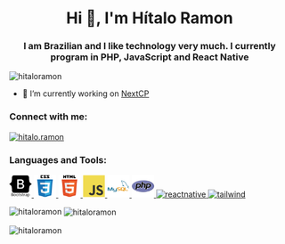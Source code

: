 <h1 align="center">Hi 👋, I'm Hítalo Ramon</h1>
<h3 align="center">I am Brazilian and I like technology very much. I currently program in PHP, JavaScript and React Native</h3>

<p align="left"> <img src="https://komarev.com/ghpvc/?username=hitaloramon&label=Profile%20views&color=0e75b6&style=flat" alt="hitaloramon" /> </p>

- 🔭 I’m currently working on [NextCP](https://github.com/hitaloramon/nextcp)

<h3 align="left">Connect with me:</h3>
<p align="left">
<a href="https://instagram.com/hitaloramonfn" target="blank"><img align="center" src="https://raw.githubusercontent.com/rahuldkjain/github-profile-readme-generator/master/src/images/icons/Social/instagram.svg" alt="hitalo.ramon" height="30" width="40" /></a>
</p>

<h3 align="left">Languages and Tools:</h3>
<p align="left"> <a href="https://getbootstrap.com" target="_blank" rel="noreferrer"> <img src="https://raw.githubusercontent.com/devicons/devicon/master/icons/bootstrap/bootstrap-plain-wordmark.svg" alt="bootstrap" width="40" height="40"/> </a> <a href="https://www.w3schools.com/css/" target="_blank" rel="noreferrer"> <img src="https://raw.githubusercontent.com/devicons/devicon/master/icons/css3/css3-original-wordmark.svg" alt="css3" width="40" height="40"/> </a> <a href="https://www.w3.org/html/" target="_blank" rel="noreferrer"> <img src="https://raw.githubusercontent.com/devicons/devicon/master/icons/html5/html5-original-wordmark.svg" alt="html5" width="40" height="40"/> </a> <a href="https://developer.mozilla.org/en-US/docs/Web/JavaScript" target="_blank" rel="noreferrer"> <img src="https://raw.githubusercontent.com/devicons/devicon/master/icons/javascript/javascript-original.svg" alt="javascript" width="40" height="40"/> </a> <a href="https://www.mysql.com/" target="_blank" rel="noreferrer"> <img src="https://raw.githubusercontent.com/devicons/devicon/master/icons/mysql/mysql-original-wordmark.svg" alt="mysql" width="40" height="40"/> </a> <a href="https://www.php.net" target="_blank" rel="noreferrer"> <img src="https://raw.githubusercontent.com/devicons/devicon/master/icons/php/php-original.svg" alt="php" width="40" height="40"/> </a> <a href="https://reactnative.dev/" target="_blank" rel="noreferrer"> <img src="https://reactnative.dev/img/header_logo.svg" alt="reactnative" width="40" height="40"/> </a> <a href="https://tailwindcss.com/" target="_blank" rel="noreferrer"> <img src="https://www.vectorlogo.zone/logos/tailwindcss/tailwindcss-icon.svg" alt="tailwind" width="40" height="40"/> </a>  </p>

<p><img align="left" src="https://github-readme-stats.vercel.app/api/top-langs?username=hitaloramon&show_icons=true&locale=en&layout=compact" alt="hitaloramon" /></p>

<p>&nbsp;<img align="center" src="https://github-readme-stats.vercel.app/api?username=hitaloramon&show_icons=true&locale=en" alt="hitaloramon" /></p>

<p><img align="center" src="https://github-readme-streak-stats.herokuapp.com/?user=hitaloramon&" alt="hitaloramon" /></p>
